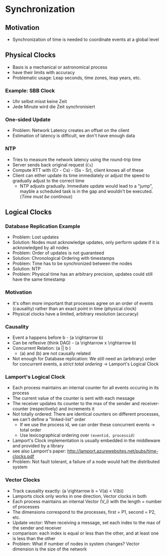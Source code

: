 # Synchronization

## Motivation
- Synchronization of time is needed to coordinate events at a global level

## Physical Clocks
- Basis is a mechanical or astronomical process
- have their limits with accuracy
- Problematic usage: Leap seconds, time zones, leap years, etc.

### Example: SBB Clock
- Uhr selbst misst keine Zeit
- Jede Minute wird die Zeit synchronisiert

### One-sided Update
- Problem: Network Latency creates an offset on the client
- Estimation of latency is difficult, we don't have enough data

### NTP
- Tries to measure the network latency using the round-trip time
- Server sends back original request (`Cs`)
- Compute RTT with (Cr - Cs) - (Ss - Sr), client knows all of these
- Client can either update its time immediately or adjust the speed to gradually adjust to the correct time
    - NTP adjusts gradually. Immediate update would lead to a "jump", mayble a scheduled task is in the gap and wouldn't be executed. (*Time must be continous*)

## Logical Clocks
### Database Replication Example
- Problem: Lost updates
- Solution: Nodes must acknowledge updates, only perform update if it is acknowledged by all nodes
- Problem: Order of updates is not guaranteed
- Solution: Chronological Ordering with timestamps
- Problem: Time has to be synchronized between the nodes
- Solution: NTP
- Problem: Physical time has an arbitrary precision, updates could still have the same timestamp

### Motivation
- It's often more important that processes agree on an order of events (causality) rather than an exact point in time (physical clock)
- Physical clocks have a limited, arbitrary resolution (accuracy)

### Causality
- Event a happens before b - \(a \rightarrow b\)
- Can be reflexive (think DAG) - \(a \rightarrow x \rightarrow b\)
- Concurrent Relation: \(a || b \)
    - \(a\) and \(b\) are not causally related
- Not enough for Database replication: We still need an (arbitrary) order for concurrent events, a *strict total ordering* -> Lamport's Logical Clock

### Lamport's Logical Clock
- Each process maintains an internal counter for all events occuring in its process
- The current value of the counter is sent with each message
- The receiver updates its counter to the max of the sender and receiver-counter (respectively) and increments it
- Not totally ordered: There are identical counters on different processes, we can't define a "linked-list" order
    - If we use the process id, we can order these concurrent events -> total order
    - Use lexicographical ordering over `(eventid, processid)`
- Lamport's Clock implementation is usually embedded in the middleware and provided by a library
- see also Lamport's paper: <http://lamport.azurewebsites.net/pubs/time-clocks.pdf>
- Problem: Not fault tolerant, a failure of a node would halt the distributed system

### Vector Clocks
- Track causality exactly: \(a \rightarrow b = V(a) < V(b)\)
- Lamports clock only works in one direction, Vector clocks in both
- Each process maintains an internal Vector \(V_i\) with the length = number of processes
- The dimensions correspond to the processes, first = P1, second = P2, etc.
- Update vector: When receiving a message, set each index to the max of the sender and receiver
- comparison: each index is equal or less than the other, and at least one is less than the other
- Problem: What if number of nodes in system changes? Vector dimension is the size of the network
